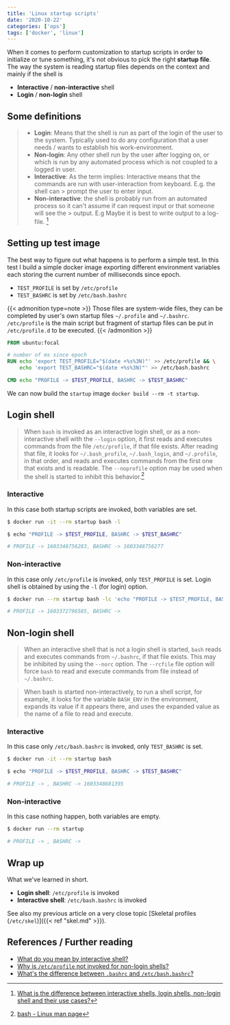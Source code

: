 ```yaml
---
title: 'Linux startup scripts'
date: '2020-10-22'
categories: ['ops']
tags: ['docker', 'linux']
---
```


When it comes to perform customization to startup scripts in order to initialize or tune something, it's not obvious to pick the right **startup file**. The way the system is reading startup files depends on the context and mainly if the shell is

- **Interactive** / **non-interactive** shell
- **Login** / **non-login** shell

<!--more-->

## Some definitions


> - **Login**: Means that the shell is run as part of the login of the user to the system. Typically used to do any configuration that a user needs / wants to establish his work-environment.
> - **Non-login**: Any other shell run by the user after logging on, or which is run by any automated process which is not coupled to a logged in user.
> - **Interactive**: As the term implies: Interactive means that the commands are run with user-interaction from keyboard. E.g. the shell can > prompt the user to enter input.
> - **Non-interactive**: the shell is probably run from an automated process so it can't assume if can request input or that someone will see the > output. E.g Maybe it is best to write output to a log-file. [^2]

## Setting up test image

The best way to figure out what happens is to perform a simple test.
In this test I build a simple docker image exporting different environment variables each storing the current number of milliseconds since epoch.

- `TEST_PROFILE` is set by `/etc/profile`
- `TEST_BASHRC` is set by `/etc/bash.bashrc`

{{< admonition type=note >}}
Those files are system-wide files, they can be completed by user's own startup files `~/.profile` and `~/.bashrc`.  
`/etc/profile` is the main script but fragment of startup files can be put in `/etc/profile.d` to be executed. 
{{< /admonition >}}

```Dockerfile
FROM ubuntu:focal

# number of ms since epoch
RUN echo 'export TEST_PROFILE="$(date +%s%3N)"' >> /etc/profile && \
    echo 'export TEST_BASHRC="$(date +%s%3N)"' >> /etc/bash.bashrc

CMD echo "PROFILE -> $TEST_PROFILE, BASHRC -> $TEST_BASHRC"
```

We can now build the `startup` image `docker build --rm -t startup`.

## Login shell

> When `bash` is invoked as an interactive login shell, or as a non-interactive shell with the `--login` option, it first reads and executes commands from the file `/etc/profile`, if that file exists. After reading that file, it looks for `~/.bash_profile`, `~/.bash_login`, and `~/.profile`, in that order, and reads and executes commands from the first one that exists and is readable. The `--noprofile` option may be used when the shell is started to inhibit this behavior.[^1]

### Interactive

In this case both startup scripts are invoked, both variables are set.

```bash
$ docker run -it --rm startup bash -l

$ echo "PROFILE -> $TEST_PROFILE, BASHRC -> $TEST_BASHRC"

# PROFILE -> 1603348756283, BASHRC -> 1603348756277
```

### Non-interactive

In this case only `/etc/profile` is invoked, only `TEST_PROFILE` is set.
Login shell is obtained by using the `-l` (for login) option.

```bash
$ docker run --rm startup bash -lc 'echo "PROFILE -> $TEST_PROFILE, BASHRC -> $TEST_BASHRC"' 

# PROFILE -> 1603372796585, BASHRC -> 
```

## Non-login shell

> When an interactive shell that is not a login shell is started, `bash` reads and executes commands from `~/.bashrc`, if that file exists. This may be inhibited by using the `--norc` option. The `--rcfile` file option will force `bash` to read and execute commands from file instead of `~/.bashrc`.

> When bash is started non-interactively, to run a shell script, for example, it looks for the variable `BASH_ENV` in the environment, expands its value if it appears there, and uses the expanded value as the name of a file to read and execute.

### Interactive

In this case only `/etc/bash.bashrc` is invoked, only `TEST_BASHRC` is set.

```bash
$ docker run -it --rm startup bash

$ echo "PROFILE -> $TEST_PROFILE, BASHRC -> $TEST_BASHRC"

# PROFILE -> , BASHRC -> 1603348681395
```

### Non-interactive

In this case nothing happen, both variables are empty.

```bash
$ docker run --rm startup

# PROFILE -> , BASHRC -> 
```

## Wrap up

What we've learned in short.

- **Login shell**: `/etc/profile` is invoked
- **Interactive shell**: `/etc/bash.bashrc` is invoked

See also my previous article on a very close topic [Skeletal profiles (`/etc/skel`)]({{< ref "skel.md" >}}).

## References / Further reading

- [What do you mean by interactive shell?](https://unix.stackexchange.com/questions/43385/what-do-you-mean-by-interactive-shell)
- [Why is `/etc/profile` not invoked for non-login shells?](https://askubuntu.com/questions/247738/why-is-etc-profile-not-invoked-for-non-login-shells)
- [What's the difference between `.bashrc` and `/etc/bash.bashrc`?](https://askubuntu.com/questions/815066/whats-the-difference-between-bashrc-and-etc-bash-bashrc)

[^1]: [bash - Linux man page](https://linux.die.net/man/1/bash)
[^2]: [What is the difference between interactive shells, login shells, non-login shell and their use cases?](https://unix.stackexchange.com/questions/50665/what-is-the-difference-between-interactive-shells-login-shells-non-login-shell)